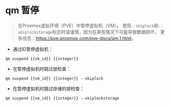 # qm 暂停

> 在Proxmox虚拟环境（PVE）中暂停虚拟机（VM）。
> 使用`--skiplock`和`--skiplockstorage`标志时请谨慎，因为在某些情况下可能导致数据损坏。
> 更多信息：<https://pve.proxmox.com/pve-docs/qm.1.html>。

- 通过ID暂停虚拟机：

`qm suspend {{vm_id}} {{integer}}`

- 在暂停虚拟机时跳过锁检查：

`qm suspend {{vm_id}} {{integer}} --skiplock`

- 在暂停虚拟机时跳过存储的锁检查：

`qm suspend {{vm_id}} {{integer}} --skiplockstorage`